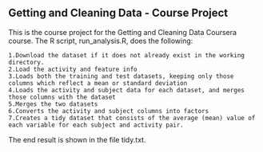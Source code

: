 ## Getting and Cleaning Data - Course Project

This is the course project for the Getting and Cleaning Data Coursera course. The R script, run_analysis.R, does the following:

    1.Download the dataset if it does not already exist in the working directory.
    2.Load the activity and feature info
    3.Loads both the training and test datasets, keeping only those columns which reflect a mean or standard deviation
    4.Loads the activity and subject data for each dataset, and merges those columns with the dataset
    5.Merges the two datasets
    6.Converts the activity and subject columns into factors
    7.Creates a tidy dataset that consists of the average (mean) value of each variable for each subject and activity pair.

The end result is shown in the file tidy.txt.
